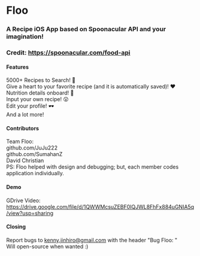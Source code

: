 # Floo
### A Recipe iOS App based on Spoonacular API and your imagination!
### Credit: https://spoonacular.com/food-api
#### Features
5000+ Recipes to Search! 🍉 <br />
Give a heart to your favorite recipe (and it is automatically saved)! ❤️ <br />
Nutrition details onboard! 📖 <br />
Input your own recipe! 😲 <br />
Edit your profile! 🕶️ <br />
And a lot more! <br />

#### Contributors
Team Floo:<br />
github.com/JuJu222<br />
github.com/SumahanZ<br />
David Christian<br />
PS: Floo helped with design and debugging; but, each member codes application individually.

#### Demo
GDrive Video: https://drive.google.com/file/d/1QWWMcsuZEBF0lQJWL8FhFx884uGNIA5q/view?usp=sharing <br />

#### Closing
Report bugs to kenny.jinhiro@gmail.com with the header "Bug Floo: <What you see>" <br />
Will open-source when wanted :)

